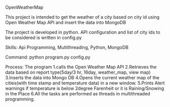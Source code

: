 OpenWeatherMap

This project is intended to get the weather of a city based on city id using Open Weather Map API and insert the data into MongoDB

The project is developed in python.
API configuration and list of city ids to be considered is written in config.py

Skills: Api Programming, Multithreading, Python, MongoDB

Command:
python program.py config.py

Process:
The program 
1.calls the Open Weather Map API 
2.Retrieves the data based on report type(5day/3 hr, 16day, weather_map, view map)
3.Inserts the data into Mongo DB
4.Opens the current weather map of the cities(with time stamp and temperature data) in a new window.
5.Prints Alert warnings if temperature is below 2degree Farenheit or it is Raining/Snowing in the Place
6.All the tasks are performed as threads in multithreaded programming.
